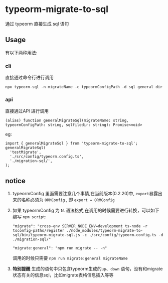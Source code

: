 # typeorm-migrate-to-sql

通过 typeorm 直接生成 sql 语句

## Usage

有以下两种用法:

### cli

直接通过命令行进行调用

`npx typeorm-sql -n migrateName -c typeormConfigPath -d sql general dir`

### api
直接通过API 进行调用

`(alias) function generalMigrateSql(migrateName: string, typeormConfigPath: string, sqlfiledir: string): Promise<void>
`

eg:
``````
import { generalMigrateSql } from 'typeorm-migrate-to-sql';
generalMigrateSql(
  'testMigrate',
  './src/config/typeorm.config.ts',
  './migration-sql/',
);
``````

## notice

1. typeormConfig 里面需要注意几个事情,在当前版本(0.2.20)中, `export`暴露出来的名称必须为 `ORMConfig` , 即 `export = ORMConfig`

2. 如果 typeormConfig 为 ts 语法格式,在调用的时候需要进行转换，可以如下编写 `npm script`:

   `"migrate": "cross-env SERVER_NODE_ENV=development ts-node -r tsconfig-paths/register ./node_modules/typeorm-migrate-to-sql/bin/typeorm-migrate-sql.js -c ./src/config/typeorm.config.ts -d ./migration-sql/"`

   `"migrate:general": "npm run migrate -- -n"`

   调用的时候只需要 `npm run migrate:general migrateName`

3. **特别提醒** 生成的语句中只包含typeorm生成的`up`、`down` 语句，没有和migrate状态有关的信息sql，比如migrate表格信息插入等等
